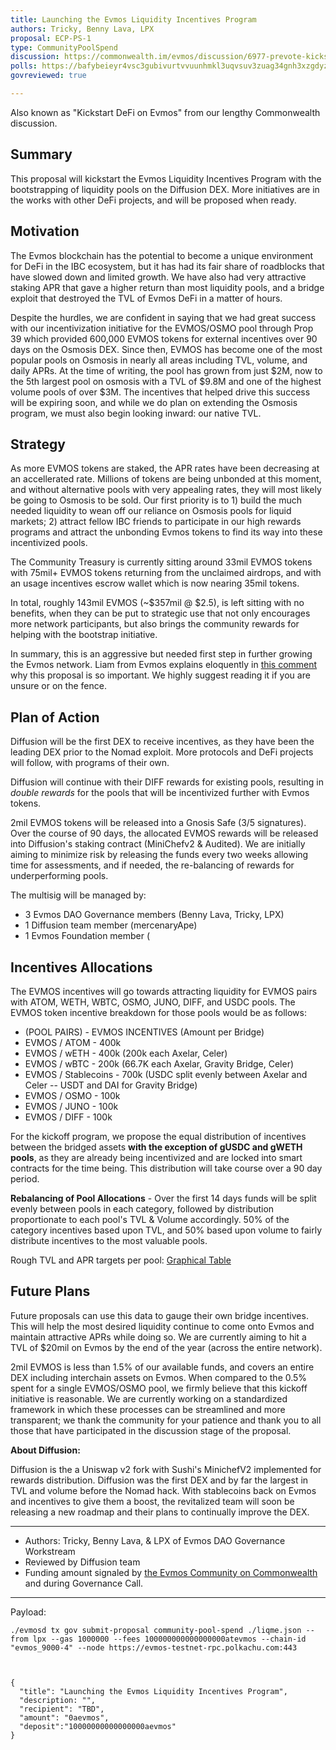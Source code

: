 ```yaml
---
title: Launching the Evmos Liquidity Incentives Program
authors: Tricky, Benny Lava, LPX
proposal: ECP-PS-1
type: CommunityPoolSpend
discussion: https://commonwealth.im/evmos/discussion/6977-prevote-kickstart-defi-on-evmos
polls: https://bafybeieyr4vsc3gubivurtvvuunhmkl3uqvsuv3zuag34gnh3xzgdyzcpe.ipfs.w3s.link/polls.json
govreviewed: true

---
```


Also known as "Kickstart DeFi on Evmos" from our lengthy Commonwealth discussion.

## **Summary** 

This proposal will kickstart the Evmos Liquidity Incentives Program with the bootstrapping of liquidity pools on the Diffusion DEX. More initiatives are in the works with other DeFi projects, and will be proposed when ready. 

## **Motivation** 

The Evmos blockchain has the potential to become a unique environment for DeFi in the IBC ecosystem, but it has had its fair share of roadblocks that have slowed down and limited growth. We have also had very attractive staking APR that gave a higher return than most liquidity pools, and a bridge exploit that destroyed the TVL of Evmos DeFi in a matter of hours.

Despite the hurdles, we are confident in saying that we had great success with our incentivization initiative for the EVMOS/OSMO pool through Prop 39 which provided 600,000 EVMOS tokens for external incentives over 90 days on the Osmosis DEX. Since then, EVMOS has become one of the most popular pools on Osmosis in nearly all areas including TVL, volume, and daily APRs. At the time of writing, the pool has grown from just $2M, now to the 5th largest pool on osmosis with a TVL of $9.8M and one of the highest volume pools of over $3M. The incentives that helped drive this success will be expiring soon, and while we do plan on extending the Osmosis program, we must also begin looking inward: our native TVL.

## **Strategy** 

As more EVMOS tokens are staked, the APR rates have been decreasing at an accellerated rate. Millions of tokens are being unbonded at this moment, and without alternative pools with very appealing rates, they will most likely be going to Osmosis to be sold. Our first priority is to 1) build the much needed liquidity to wean off our reliance on Osmosis pools for liquid markets; 2) attract fellow IBC friends to participate in our high rewards programs and attract the unbonding Evmos tokens to find its way into these incentivized pools.  

The Community Treasury is currently sitting around 33mil EVMOS tokens with 75mil+ EVMOS tokens returning from the unclaimed airdrops, and with an usage incentives escrow wallet which is now nearing 35mil tokens. 

In total, roughly 143mil EVMOS (~$357mil @ $2.5), is left sitting with no benefits, when they can be put to strategic use that not only encourages more network participants, but also brings the community rewards for helping with the bootstrap initiative. 

In summary, this is an aggressive but needed first step in further growing the Evmos network. Liam from Evmos explains eloquently in [this comment](https://commonwealth.im/evmos/discussion/6977-prevote-kickstart-defi-on-evmos?comment=30063) why this proposal is so important. We highly suggest reading it if you are unsure or on the fence.

## **Plan of Action**

Diffusion will be the first DEX to receive incentives, as they have been the leading DEX prior to the Nomad exploit. More protocols and DeFi projects will follow, with programs of their own. 

Diffusion will continue with their DIFF rewards for existing pools, resulting in *double rewards* for the pools that will be incentivized further with Evmos tokens.

2mil EVMOS tokens will be released into a Gnosis Safe (3/5 signatures). Over the course of 90 days, the allocated EVMOS rewards will be released into Diffusion's staking contract (MiniChefv2 & Audited). We are initially aiming to minimize risk by releasing the funds every two weeks allowing time for assessments, and if needed, the re-balancing of rewards for underperforming pools. 

The multisig will be managed by: 

- 3 Evmos DAO Governance members (Benny Lava, Tricky, LPX)
- 1 Diffusion team member (mercenaryApe)
- 1 Evmos Foundation member (<WHO WILL IT BE>

## **Incentives Allocations**

The EVMOS incentives will go towards attracting liquidity for EVMOS pairs with ATOM, WETH, WBTC, OSMO, JUNO, DIFF, and USDC pools. The EVMOS token incentive breakdown for those pools would be as follows:

- (POOL PAIRS) - EVMOS INCENTIVES (Amount per Bridge)
- EVMOS / ATOM - 400k
- EVMOS / wETH - 400k (200k each Axelar, Celer)
- EVMOS / wBTC - 200k (66.7K each Axelar, Gravity Bridge, Celer)
- EVMOS / Stablecoins - 700k (USDC split evenly between Axelar and Celer -- USDT and DAI for Gravity Bridge) 
- EVMOS / OSMO - 100k
- EVMOS / JUNO - 100k
- EVMOS / DIFF - 100k
  
For the kickoff program, we propose the equal distribution of incentives between the bridged assets **with the exception of gUSDC and gWETH pools**, as they are already being incentivized and are locked into smart contracts for the time being. This distribution will take course over a 90 day period.

**Rebalancing of Pool Allocations** - Over the first 14 days funds will be split evenly between pools in each category, followed by distribution proportionate to each pool's TVL & Volume accordingly. 50% of the category incentives based upon TVL, and 50% based upon volume to fairly distribute incentives to the most valuable pools.
  
Rough TVL and APR targets per pool: [Graphical Table](https://user-images.githubusercontent.com/16395727/192321522-df012984-1edf-4a39-b9df-b3d959a532c5.png)


  
## **Future Plans**
  
Future proposals can use this data to gauge their own bridge incentives. This will help the most desired liquidity continue to come onto Evmos and maintain attractive APRs while doing so. We are currently aiming to hit a TVL of $20mil on Evmos by the end of the year (across the entire network).

2mil EVMOS is less than 1.5% of our available funds, and covers an entire DEX including interchain assets on Evmos. When compared to the 0.5% spent for a single EVMOS/OSMO pool, we firmly believe that this kickoff initiative is reasonable. We are currently working on a standardized framework in which these processes can be streamlined and more transparent; we thank the community for your patience and thank you to all those that have participated in the discussion stage of the proposal.

**About Diffusion:**

Diffusion is the a Uniswap v2 fork with Sushi's MinichefV2 implemented for rewards distribution. Diffusion was the first DEX and by far the largest in TVL and volume before the Nomad hack. With stablecoins back on Evmos and incentives to give them a boost, the revitalized team will soon be releasing a new roadmap and their plans to continually improve the DEX.

---
- Authors: Tricky, Benny Lava, & LPX of Evmos DAO Governance Workstream
- Reviewed by Diffusion team
- Funding amount signaled by [the Evmos Community on Commonwealth](https://commonwealth.im/evmos/discussion/6977-kickstart-defi-on-evmos) and during Governance Call.
---
  
Payload:
  
  `./evmosd tx gov submit-proposal community-pool-spend ./liqme.json --from lpx --gas 1000000 --fees 100000000000000000atevmos --chain-id "evmos_9000-4" --node https://evmos-testnet-rpc.polkachu.com:443`

  ```
  

 {
    "title": "Launching the Evmos Liquidity Incentives Program",
    "description: "",
    "recipient": "TBD",
    "amount": "0aevmos",
    "deposit":"10000000000000000aevmos"
 }
  ```

